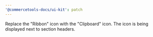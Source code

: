 ```yaml
---
'@commercetools-docs/ui-kit': patch
---
```


Replace the "Ribbon" icon with the "Clipboard" icon. The icon is being displayed next to section headers.
